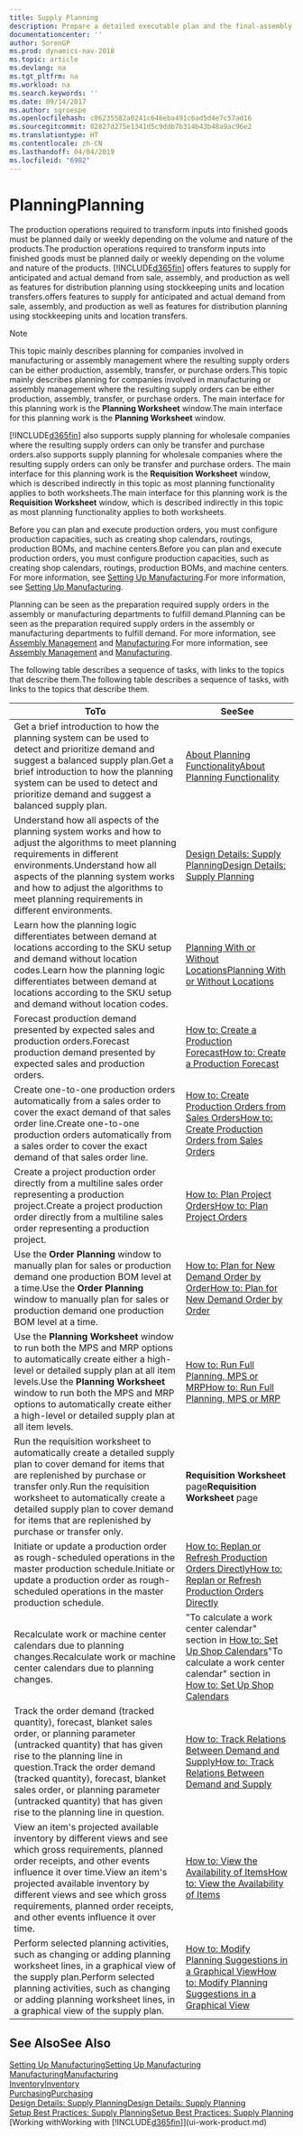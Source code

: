 ```yaml
---
title: Supply Planning
description: Prepare a detailed executable plan and the final-assembly production schedule for sales and production demand.
documentationcenter: ''
author: SorenGP
ms.prod: dynamics-nav-2018
ms.topic: article
ms.devlang: na
ms.tgt_pltfrm: na
ms.workload: na
ms.search.keywords: ''
ms.date: 09/14/2017
ms.author: sgroespe
ms.openlocfilehash: c86235582a0241c646eba491c6ad5d4e7c57ad16
ms.sourcegitcommit: 02827d275e1341d5c9ddb7b314b43b48a9ac96e2
ms.translationtype: HT
ms.contentlocale: zh-CN
ms.lasthandoff: 04/04/2019
ms.locfileid: "6982"
---
```

# <a name="planning"></a><span data-ttu-id="c99ca-103">Planning</span><span class="sxs-lookup"><span data-stu-id="c99ca-103">Planning</span></span>
<span data-ttu-id="c99ca-104">The production operations required to transform inputs into finished goods must be planned daily or weekly depending on the volume and nature of the products.</span><span class="sxs-lookup"><span data-stu-id="c99ca-104">The production operations required to transform inputs into finished goods must be planned daily or weekly depending on the volume and nature of the products.</span></span> [!INCLUDE[d365fin](includes/d365fin_md.md)] <span data-ttu-id="c99ca-105">offers features to supply for anticipated and actual demand from sale, assembly, and production as well as features for distribution planning using stockkeeping units and location transfers.</span><span class="sxs-lookup"><span data-stu-id="c99ca-105">offers features to supply for anticipated and actual demand from sale, assembly, and production as well as features for distribution planning using stockkeeping units and location transfers.</span></span>

> [!NOTE]
> <span data-ttu-id="c99ca-106">This topic mainly describes planning for companies involved in manufacturing or assembly management where the resulting supply orders can be either production, assembly, transfer, or purchase orders.</span><span class="sxs-lookup"><span data-stu-id="c99ca-106">This topic mainly describes planning for companies involved in manufacturing or assembly management where the resulting supply orders can be either production, assembly, transfer, or purchase orders.</span></span> <span data-ttu-id="c99ca-107">The main interface for this planning work is the **Planning Worksheet** window.</span><span class="sxs-lookup"><span data-stu-id="c99ca-107">The main interface for this planning work is the **Planning Worksheet** window.</span></span>
> 
> [!INCLUDE[d365fin](includes/d365fin_md.md)] <span data-ttu-id="c99ca-108">also supports supply planning for wholesale companies where the resulting supply orders can only be transfer and purchase orders.</span><span class="sxs-lookup"><span data-stu-id="c99ca-108">also supports supply planning for wholesale companies where the resulting supply orders can only be transfer and purchase orders.</span></span> <span data-ttu-id="c99ca-109">The main interface for this planning work is the **Requisition Worksheet** window, which is described indirectly in this topic as most planning functionality applies to both worksheets.</span><span class="sxs-lookup"><span data-stu-id="c99ca-109">The main interface for this planning work is the **Requisition Worksheet** window, which is described indirectly in this topic as most planning functionality applies to both worksheets.</span></span>

<span data-ttu-id="c99ca-110">Before you can plan and execute production orders, you must configure production capacities, such as creating shop calendars, routings, production BOMs, and machine centers.</span><span class="sxs-lookup"><span data-stu-id="c99ca-110">Before you can plan and execute production orders, you must configure production capacities, such as creating shop calendars, routings, production BOMs, and machine centers.</span></span> <span data-ttu-id="c99ca-111">For more information, see [Setting Up Manufacturing](production-configure-production-processes.md).</span><span class="sxs-lookup"><span data-stu-id="c99ca-111">For more information, see [Setting Up Manufacturing](production-configure-production-processes.md).</span></span>

<span data-ttu-id="c99ca-112">Planning can be seen as the preparation required supply orders in the assembly or manufacturing departments to fulfill demand.</span><span class="sxs-lookup"><span data-stu-id="c99ca-112">Planning can be seen as the preparation required supply orders in the assembly or manufacturing departments to fulfill demand.</span></span> <span data-ttu-id="c99ca-113">For more information, see [Assembly Management](assembly-assemble-items.md) and [Manufacturing](production-manage-manufacturing.md).</span><span class="sxs-lookup"><span data-stu-id="c99ca-113">For more information, see [Assembly Management](assembly-assemble-items.md) and [Manufacturing](production-manage-manufacturing.md).</span></span>

<span data-ttu-id="c99ca-114">The following table describes a sequence of tasks, with links to the topics that describe them.</span><span class="sxs-lookup"><span data-stu-id="c99ca-114">The following table describes a sequence of tasks, with links to the topics that describe them.</span></span>   

|**<span data-ttu-id="c99ca-115">To</span><span class="sxs-lookup"><span data-stu-id="c99ca-115">To</span></span>**|**<span data-ttu-id="c99ca-116">See</span><span class="sxs-lookup"><span data-stu-id="c99ca-116">See</span></span>**|  
|------------|-------------|  
|<span data-ttu-id="c99ca-117">Get a brief introduction to how the planning system can be used to detect and prioritize demand and suggest a balanced supply plan.</span><span class="sxs-lookup"><span data-stu-id="c99ca-117">Get a brief introduction to how the planning system can be used to detect and prioritize demand and suggest a balanced supply plan.</span></span>|[<span data-ttu-id="c99ca-118">About Planning Functionality</span><span class="sxs-lookup"><span data-stu-id="c99ca-118">About Planning Functionality</span></span>](production-about-planning-functionality.md)|
|<span data-ttu-id="c99ca-119">Understand how all aspects of the planning system works and how to adjust the algorithms to meet planning requirements in different environments.</span><span class="sxs-lookup"><span data-stu-id="c99ca-119">Understand how all aspects of the planning system works and how to adjust the algorithms to meet planning requirements in different environments.</span></span>|[<span data-ttu-id="c99ca-120">Design Details: Supply Planning</span><span class="sxs-lookup"><span data-stu-id="c99ca-120">Design Details: Supply Planning</span></span>](design-details-supply-planning.md)|
|<span data-ttu-id="c99ca-121">Learn how the planning logic differentiates between demand at locations according to the SKU setup and demand without location codes.</span><span class="sxs-lookup"><span data-stu-id="c99ca-121">Learn how the planning logic differentiates between demand at locations according to the SKU setup and demand without location codes.</span></span>|[<span data-ttu-id="c99ca-122">Planning With or Without Locations</span><span class="sxs-lookup"><span data-stu-id="c99ca-122">Planning With or Without Locations</span></span>](production-planning-with-without-locations.md)|
|<span data-ttu-id="c99ca-123">Forecast production demand presented by expected sales and production orders.</span><span class="sxs-lookup"><span data-stu-id="c99ca-123">Forecast production demand presented by expected sales and production orders.</span></span>|[<span data-ttu-id="c99ca-124">How to: Create a Production Forecast</span><span class="sxs-lookup"><span data-stu-id="c99ca-124">How to: Create a Production Forecast</span></span>](production-how-to-create-a-forecast.md)|  
|<span data-ttu-id="c99ca-125">Create one-to-one production orders automatically from a sales order to cover the exact demand of that sales order line.</span><span class="sxs-lookup"><span data-stu-id="c99ca-125">Create one-to-one production orders automatically from a sales order to cover the exact demand of that sales order line.</span></span>|[<span data-ttu-id="c99ca-126">How to: Create Production Orders from Sales Orders</span><span class="sxs-lookup"><span data-stu-id="c99ca-126">How to: Create Production Orders from Sales Orders</span></span>](production-how-to-create-production-orders-from-sales-orders.md)|
|<span data-ttu-id="c99ca-127">Create a project production order directly from a multiline sales order representing a production project.</span><span class="sxs-lookup"><span data-stu-id="c99ca-127">Create a project production order directly from a multiline sales order representing a production project.</span></span>|[<span data-ttu-id="c99ca-128">How to: Plan Project Orders</span><span class="sxs-lookup"><span data-stu-id="c99ca-128">How to: Plan Project Orders</span></span>](production-how-to-plan-project-orders.md)|
|<span data-ttu-id="c99ca-129">Use the **Order Planning** window to manually plan for sales or production demand one production BOM level at a time.</span><span class="sxs-lookup"><span data-stu-id="c99ca-129">Use the **Order Planning** window to manually plan for sales or production demand one production BOM level at a time.</span></span>|[<span data-ttu-id="c99ca-130">How to: Plan for New Demand Order by Order</span><span class="sxs-lookup"><span data-stu-id="c99ca-130">How to: Plan for New Demand Order by Order</span></span>](production-how-to-plan-for-new-demand.md)|
|<span data-ttu-id="c99ca-131">Use the **Planning Worksheet** window to run both the MPS and MRP options to automatically create either a high-level or detailed supply plan at all item levels.</span><span class="sxs-lookup"><span data-stu-id="c99ca-131">Use the **Planning Worksheet** window to run both the MPS and MRP options to automatically create either a high-level or detailed supply plan at all item levels.</span></span>|[<span data-ttu-id="c99ca-132">How to: Run Full Planning, MPS or MRP</span><span class="sxs-lookup"><span data-stu-id="c99ca-132">How to: Run Full Planning, MPS or MRP</span></span>](production-how-to-run-mps-and-mrp.md)|
|<span data-ttu-id="c99ca-133">Run the requisition worksheet to automatically create a detailed supply plan to cover demand for items that are replenished by purchase or transfer only.</span><span class="sxs-lookup"><span data-stu-id="c99ca-133">Run the requisition worksheet to automatically create a detailed supply plan to cover demand for items that are replenished by purchase or transfer only.</span></span>|<span data-ttu-id="c99ca-134">**Requisition Worksheet** page</span><span class="sxs-lookup"><span data-stu-id="c99ca-134">**Requisition Worksheet** page</span></span>|  
|<span data-ttu-id="c99ca-135">Initiate or update a production order as rough-scheduled operations in the master production schedule.</span><span class="sxs-lookup"><span data-stu-id="c99ca-135">Initiate or update a production order as rough-scheduled operations in the master production schedule.</span></span>|[<span data-ttu-id="c99ca-136">How to: Replan or Refresh Production Orders Directly</span><span class="sxs-lookup"><span data-stu-id="c99ca-136">How to: Replan or Refresh Production Orders Directly</span></span>](production-how-to-replan-refresh-production-orders.md)|
|<span data-ttu-id="c99ca-137">Recalculate work or machine center calendars due to planning changes.</span><span class="sxs-lookup"><span data-stu-id="c99ca-137">Recalculate work or machine center calendars due to planning changes.</span></span>|<span data-ttu-id="c99ca-138">"To calculate a work center calendar" section in [How to: Set Up Shop Calendars](production-how-to-create-work-center-calendars.md)</span><span class="sxs-lookup"><span data-stu-id="c99ca-138">"To calculate a work center calendar" section in [How to: Set Up Shop Calendars](production-how-to-create-work-center-calendars.md)</span></span>|
|<span data-ttu-id="c99ca-139">Track the order demand (tracked quantity), forecast, blanket sales order, or planning parameter (untracked quantity) that has given rise to the planning line in question.</span><span class="sxs-lookup"><span data-stu-id="c99ca-139">Track the order demand (tracked quantity), forecast, blanket sales order, or planning parameter (untracked quantity) that has given rise to the planning line in question.</span></span>|[<span data-ttu-id="c99ca-140">How to: Track Relations Between Demand and Supply</span><span class="sxs-lookup"><span data-stu-id="c99ca-140">How to: Track Relations Between Demand and Supply</span></span>](production-how-track-demand-supply.md)|
|<span data-ttu-id="c99ca-141">View an item's projected available inventory by different views and see which gross requirements, planned order receipts, and other events influence it over time.</span><span class="sxs-lookup"><span data-stu-id="c99ca-141">View an item's projected available inventory by different views and see which gross requirements, planned order receipts, and other events influence it over time.</span></span>|[<span data-ttu-id="c99ca-142">How to: View the Availability of Items</span><span class="sxs-lookup"><span data-stu-id="c99ca-142">How to: View the Availability of Items</span></span>](inventory-how-availability-overview.md)|  
|<span data-ttu-id="c99ca-143">Perform selected planning activities, such as changing or adding planning worksheet lines, in a graphical view of the supply plan.</span><span class="sxs-lookup"><span data-stu-id="c99ca-143">Perform selected planning activities, such as changing or adding planning worksheet lines, in a graphical view of the supply plan.</span></span>|[<span data-ttu-id="c99ca-144">How to: Modify Planning Suggestions in a Graphical View</span><span class="sxs-lookup"><span data-stu-id="c99ca-144">How to: Modify Planning Suggestions in a Graphical View</span></span>](production-how-to-modify-planning-suggestions-in-a-graphical-view.md)|

## <a name="see-also"></a><span data-ttu-id="c99ca-145">See Also</span><span class="sxs-lookup"><span data-stu-id="c99ca-145">See Also</span></span>
[<span data-ttu-id="c99ca-146">Setting Up Manufacturing</span><span class="sxs-lookup"><span data-stu-id="c99ca-146">Setting Up Manufacturing</span></span>](production-configure-production-processes.md)  
[<span data-ttu-id="c99ca-147">Manufacturing</span><span class="sxs-lookup"><span data-stu-id="c99ca-147">Manufacturing</span></span>](production-manage-manufacturing.md)    
[<span data-ttu-id="c99ca-148">Inventory</span><span class="sxs-lookup"><span data-stu-id="c99ca-148">Inventory</span></span>](inventory-manage-inventory.md)  
[<span data-ttu-id="c99ca-149">Purchasing</span><span class="sxs-lookup"><span data-stu-id="c99ca-149">Purchasing</span></span>](purchasing-manage-purchasing.md)  
[<span data-ttu-id="c99ca-150">Design Details: Supply Planning</span><span class="sxs-lookup"><span data-stu-id="c99ca-150">Design Details: Supply Planning</span></span>](design-details-supply-planning.md)   
[<span data-ttu-id="c99ca-151">Setup Best Practices: Supply Planning</span><span class="sxs-lookup"><span data-stu-id="c99ca-151">Setup Best Practices: Supply Planning</span></span>](setup-best-practices-supply-planning.md)  
[<span data-ttu-id="c99ca-152">Working with</span><span class="sxs-lookup"><span data-stu-id="c99ca-152">Working with</span></span> [!INCLUDE[d365fin](includes/d365fin_md.md)]](ui-work-product.md)
